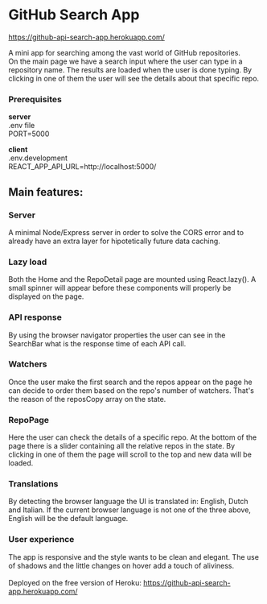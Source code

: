 # GitHub Search App 
https://github-api-search-app.herokuapp.com/

A mini app for searching among the vast world of GitHub repositories. 
<br>
On the main page we have a search input where the user can type in a repository name. The results are loaded when the user is done typing. By clicking in one of them the user will see the details about that specific repo. 

### Prerequisites
<strong>server</strong><br>
.env file<br>
PORT=5000<br>

<strong>client</strong><br>
.env.development<br>
REACT_APP_API_URL=http://localhost:5000/

## Main features:

### Server
A minimal Node/Express server in order to solve the CORS error and to already have an extra layer for hipotetically future data caching.

### Lazy load 
Both the Home and the RepoDetail page are mounted using React.lazy().
A small spinner will appear before these components will properly be displayed on the page. 

### API response 
By using the browser navigator properties the user can see in the SearchBar what is the response time of each API call. 

### Watchers 
Once the user make the first search and the repos appear on the page he can decide to order them based on the repo's number of watchers. That's the reason of the reposCopy array on the state. 

### RepoPage
Here the user can check the details of a specific repo. At the bottom of the page there is a slider containing all the relative repos in the state. By clicking in one of them the page will scroll to the top and new data will be loaded. 

### Translations
By detecting the browser language the UI is translated in: English, Dutch and Italian. If the current browser language is not one of the three above, English will be the default language. 

### User experience
The app is responsive and the style wants to be clean and elegant. The use of shadows and the little changes on hover add a touch of aliviness. 
<br/><br/>
Deployed on the free version of Heroku: https://github-api-search-app.herokuapp.com/
